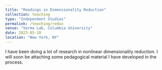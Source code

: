 ```yaml
---
title: "Readings in Dimensionality Reduction"
collection: teaching
type: "Independent Studies"
permalink: /teaching/redux
venue: "Verma Lab, Columbia University"
date: 2023-05-10
location: "New York, NY"
---
```


I have been doing a lot of research in nonlinear dimensionality reduction. I will soon be attaching some pedagogical material I have developed in the process.
